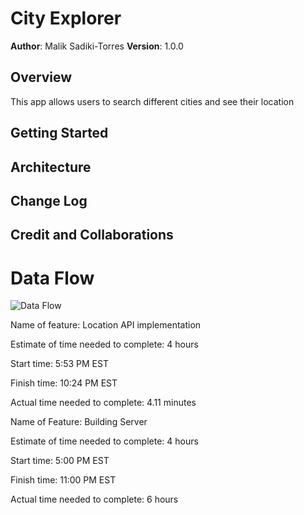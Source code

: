 # City Explorer

**Author**: Malik Sadiki-Torres
**Version**: 1.0.0 

## Overview

This app allows users to search different cities and see their location

## Getting Started
<!-- What are the steps that a user must take in order to build this app on their own machine and get it running? -->

## Architecture
<!-- Provide a detailed description of the application design. What technologies (languages, libraries, etc) you're using, and any other relevant design information. -->

## Change Log
<!-- Use this area to document the iterative changes made to your application as each feature is successfully implemented. Use time stamps. Here's an example:

01-01-2001 4:59pm - Application now has a fully-functional express server, with a GET route for the location resource. -->

## Credit and Collaborations 

# Data Flow

![Data Flow](/img/ServerDataFlow.jpg) 


Name of feature: Location API implementation

Estimate of time needed to complete: 4 hours

Start time: 5:53 PM EST

Finish time: 10:24 PM EST

Actual time needed to complete: 4.11 minutes

Name of Feature: Building Server


Estimate of time needed to complete: 4 hours

Start time: 5:00 PM EST

Finish time: 11:00 PM EST

Actual time needed to complete: 6 hours